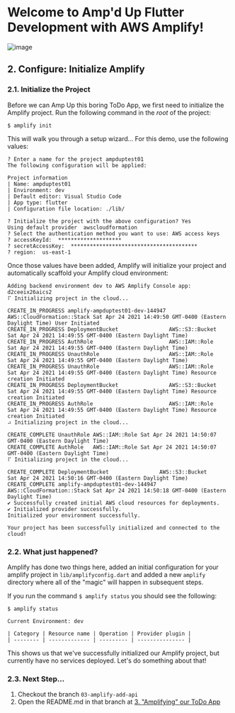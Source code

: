# Welcome to Amp'd Up Flutter Development with AWS Amplify!

![image](https://user-images.githubusercontent.com/4291961/114327253-47b3b200-9b06-11eb-837e-f62b032ff927.png)

<!-- This section to be in 02-amplify-init -->
## 2. Configure: Initialize Amplify
### 2.1. Initialize the Project
Before we can Amp Up this boring ToDo App, we first need to initialize the Amplify project. Run the following command in the _root_ of the project:

```
$ amplify init
```

This will walk you through a setup wizard... For this demo, use the following values:

```
? Enter a name for the project ampduptest01
The following configuration will be applied:

Project information
| Name: ampduptest01
| Environment: dev
| Default editor: Visual Studio Code
| App type: flutter
| Configuration file location: ./lib/

? Initialize the project with the above configuration? Yes
Using default provider  awscloudformation
? Select the authentication method you want to use: AWS access keys
? accessKeyId:  ********************
? secretAccessKey:  ****************************************
? region:  us-east-1
```

Once those values have been added, Amplify will initialize your project and automatically scaffold your Amplify cloud environment:

```
Adding backend environment dev to AWS Amplify Console app: d2ceeix26aics2
⠏ Initializing project in the cloud...

CREATE_IN_PROGRESS amplify-ampduptest01-dev-144947 AWS::CloudFormation::Stack Sat Apr 24 2021 14:49:50 GMT-0400 (Eastern Daylight Time) User Initiated             
CREATE_IN_PROGRESS DeploymentBucket                AWS::S3::Bucket            Sat Apr 24 2021 14:49:55 GMT-0400 (Eastern Daylight Time)                            
CREATE_IN_PROGRESS AuthRole                        AWS::IAM::Role             Sat Apr 24 2021 14:49:55 GMT-0400 (Eastern Daylight Time)                            
CREATE_IN_PROGRESS UnauthRole                      AWS::IAM::Role             Sat Apr 24 2021 14:49:55 GMT-0400 (Eastern Daylight Time)                            
CREATE_IN_PROGRESS UnauthRole                      AWS::IAM::Role             Sat Apr 24 2021 14:49:55 GMT-0400 (Eastern Daylight Time) Resource creation Initiated
CREATE_IN_PROGRESS DeploymentBucket                AWS::S3::Bucket            Sat Apr 24 2021 14:49:55 GMT-0400 (Eastern Daylight Time) Resource creation Initiated
CREATE_IN_PROGRESS AuthRole                        AWS::IAM::Role             Sat Apr 24 2021 14:49:55 GMT-0400 (Eastern Daylight Time) Resource creation Initiated
⠴ Initializing project in the cloud...

CREATE_COMPLETE UnauthRole AWS::IAM::Role Sat Apr 24 2021 14:50:07 GMT-0400 (Eastern Daylight Time) 
CREATE_COMPLETE AuthRole   AWS::IAM::Role Sat Apr 24 2021 14:50:07 GMT-0400 (Eastern Daylight Time) 
⠏ Initializing project in the cloud...

CREATE_COMPLETE DeploymentBucket                AWS::S3::Bucket            Sat Apr 24 2021 14:50:16 GMT-0400 (Eastern Daylight Time) 
CREATE_COMPLETE amplify-ampduptest01-dev-144947 AWS::CloudFormation::Stack Sat Apr 24 2021 14:50:18 GMT-0400 (Eastern Daylight Time) 
✔ Successfully created initial AWS cloud resources for deployments.
✔ Initialized provider successfully.
Initialized your environment successfully.

Your project has been successfully initialized and connected to the cloud!
```

### 2.2. What just happened?
Amplify has done two things here, added an initial configuration for your amplify project in `lib/amplifyconfig.dart` and added a new `amplify` directory where all of the "magic" will happen in subsequent steps.

If you run the command `$ amplify status` you should see the following:

```
$ amplify status

Current Environment: dev

| Category | Resource name | Operation | Provider plugin |
| -------- | ------------- | --------- | --------------- |

```

This shows us that we've successfully initialized our Amplify project, but currently have no services deployed. Let's do something about that!

### 2.3. Next Step...

1. Checkout the branch `03-amplify-add-api`
2. Open the README.md in that branch at [3. "Amplifying" our ToDo App](https://github.com/JELaVallee/ampd_up_flutter_amplify_graphql/blob/03-amplify-add-api/README.md#3-amplifying-our-todo-app)

